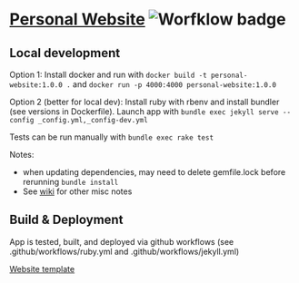
# [Personal Website](https://www.matthewdong.dev) ![Worfklow badge](https://github.com/matthew-dong-dev/personal-website/actions/workflows/jekyll.yml/badge.svg)

## Local development

Option 1: Install docker and run with `docker build -t personal-website:1.0.0 .` and `docker run -p 4000:4000 personal-website:1.0.0`

Option 2 (better for local dev): Install ruby with rbenv and install bundler (see versions in Dockerfile).  Launch app with `bundle exec jekyll serve --config _config.yml,_config-dev.yml` 

Tests can be run manually with `bundle exec rake test`

Notes: 

- when updating dependencies, may need to delete gemfile.lock before rerunning `bundle install`
- See [wiki](https://github.com/matthew-dong-dev/personal-website/wiki) for other misc notes

## Build & Deployment

App is tested, built, and deployed via github workflows (see .github/workflows/ruby.yml and .github/workflows/jekyll.yml)

[Website template](https://github.com/sergiokopplin/indigo)